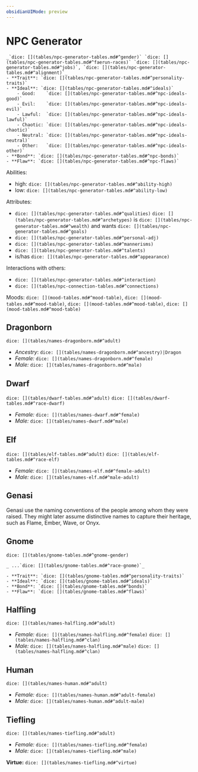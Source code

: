 ```yaml
---
obsidianUIMode: preview
---
```

# NPC Generator

```ad-npc
_`dice: [](tables/npc-generator-tables.md#^gender)` `dice: [](tables/npc-generator-tables.md#^faerun-races)` `dice: [](tables/npc-generator-tables.md#^jobs)`, `dice: [](tables/npc-generator-tables.md#^alignment)`_  
- **Trait**: `dice: [](tables/npc-generator-tables.md#^personality-traits)`
- **Ideal**: `dice: [](tables/npc-generator-tables.md#^ideals)`
    - Good:    `dice: [](tables/npc-generator-tables.md#^npc-ideals-good)`
    - Evil:    `dice: [](tables/npc-generator-tables.md#^npc-ideals-evil)`
    - Lawful:  `dice: [](tables/npc-generator-tables.md#^npc-ideals-lawful)`
    - Chaotic: `dice: [](tables/npc-generator-tables.md#^npc-ideals-chaotic)`
    - Neutral: `dice: [](tables/npc-generator-tables.md#^npc-ideals-neutral)`
    - Other:   `dice: [](tables/npc-generator-tables.md#^npc-ideals-other)`
- **Bond**: `dice: [](tables/npc-generator-tables.md#^npc-bonds)`
- **Flaw**: `dice: [](tables/npc-generator-tables.md#^npc-flaws)`
```
Abilities: 
- high: `dice: [](tables/npc-generator-tables.md#^ability-high)`  
- low: `dice: [](tables/npc-generator-tables.md#^ability-low)`  

Attributes: 
- `dice: [](tables/npc-generator-tables.md#^qualities)` `dice: [](tables/npc-generator-tables.md#^archetypes)`  is `dice: [](tables/npc-generator-tables.md#^wealth)` and wants `dice: [](tables/npc-generator-tables.md#^goals)`  
- `dice: [](tables/npc-generator-tables.md#^personal-adj)`  
- `dice: [](tables/npc-generator-tables.md#^mannerisms)`  
- `dice: [](tables/npc-generator-tables.md#^talents)`  
- is/has `dice: [](tables/npc-generator-tables.md#^appearance)`  

Interactions with others: 
- `dice: [](tables/npc-generator-tables.md#^interaction)`
- `dice: [](tables/npc-connection-tables.md#^connections)`

Moods: `dice: [](mood-tables.md#^mood-table)`, `dice: [](mood-tables.md#^mood-table)`, `dice: [](mood-tables.md#^mood-table)`, `dice: [](mood-tables.md#^mood-table)`


## Dragonborn

`dice: [](tables/names-dragonborn.md#^adult)`  

- *Ancestry*: `dice: [](tables/names-dragonborn.md#^ancestry)|Dragon`
- *Female:* `dice: [](tables/names-dragonborn.md#^female)` 
- *Male:* `dice: [](tables/names-dragonborn.md#^male)` 

## Dwarf
`dice: [](tables/dwarf-tables.md#^adult)` `dice: [](tables/dwarf-tables.md#^race-dwarf)`

- *Female:* `dice: [](tables/names-dwarf.md#^female)` 
- *Male:* `dice: [](tables/names-dwarf.md#^male)` 

## Elf
`dice: [](tables/elf-tables.md#^adult)` `dice: [](tables/elf-tables.md#^race-elf)` 

- *Female:* `dice: [](tables/names-elf.md#^female-adult)` 
- *Male:* `dice: [](tables/names-elf.md#^male-adult)` 

## Genasi
Genasi use the naming conventions of the people among whom they were raised. They might later assume distinctive names to capture their heritage, such as Flame, Ember, Wave, or Onyx.

## Gnome
`dice: [](tables/gnome-tables.md#^gnome-gender)`
```ad-npc
_ ...`dice: [](tables/gnome-tables.md#^race-gnome)`_  

- **Trait**: `dice: [](tables/gnome-tables.md#^personality-traits)`
- **Ideal**: `dice: [](tables/gnome-tables.md#^ideals)`
- **Bond**: `dice: [](tables/gnome-tables.md#^bonds)`
- **Flaw**: `dice: [](tables/gnome-tables.md#^flaws)`
```

## Halfling
`dice: [](tables/names-halfling.md#^adult)`

- *Female:* `dice: [](tables/names-halfling.md#^female)` `dice: [](tables/names-halfling.md#^clan)`
- *Male:* `dice: [](tables/names-halfling.md#^male)` `dice: [](tables/names-halfling.md#^clan)`

## Human
`dice: [](tables/names-human.md#^adult)`

- *Female:* `dice: [](tables/names-human.md#^adult-female)` 
- *Male:* `dice: [](tables/names-human.md#^adult-male)` 

## Tiefling

`dice: [](tables/names-tiefling.md#^adult)`

- *Female:* `dice: [](tables/names-tiefling.md#^female)` 
- *Male:* `dice: [](tables/names-tiefling.md#^male)`

**Virtue:** `dice: [](tables/names-tiefling.md#^virtue)`